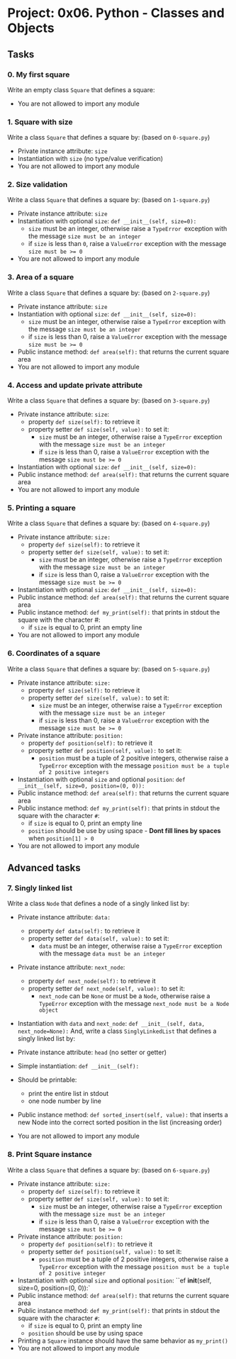 # Project: 0x06. Python - Classes and Objects
## Tasks
### 0. My first square
Write an empty class `Square` that defines a square:
 - You are not allowed to import any module

### 1. Square with size
Write a class `Square` that defines a square by: (based on `0-square.py`)
 - Private instance attribute: `size`
 - Instantiation with `size` (no type/value verification)
 - You are not allowed to import any module

### 2. Size validation
Write a class `Square` that defines a square by: (based on `1-square.py`)
 - Private instance attribute: `size`
 - Instantiation with optional `size`: `def __init__(self, size=0):`
   - `size` must be an integer, otherwise raise a `TypeError `exception with the message `size must be an integer`
   - if `size` is less than `0`, raise a `ValueError` exception with the message `size must be >= 0`
 - You are not allowed to import any module

### 3. Area of a square
Write a class `Square` that defines a square by: (based on `2-square.py`)

 - Private instance attribute: `size`
 - Instantiation with optional `size`: `def __init__(self, size=0):`
   - `size` must be an integer, otherwise raise a `TypeError` exception with the message `size must be an integer`
   - if `size` is less than 0, raise a `ValueError` exception with the message `size must be >= 0`
 - Public instance method: `def area(self):` that returns the current square area
 - You are not allowed to import any module

### 4. Access and update private attribute
Write a class `Square` that defines a square by: (based on `3-square.py`)

 - Private instance attribute: `size`:
   - property `def size(self):` to retrieve it
   - property setter `def size(self, value):` to set it:
     - `size` must be an integer, otherwise raise a `TypeError` exception with the message `size must be an integer`
     - if `size` is less than 0, raise a `ValueError` exception with the message `size must be >= 0`
 - Instantiation with optional `size`: `def __init__(self, size=0):`
 - Public instance method: `def area(self):` that returns the current square area
 - You are not allowed to import any module

### 5. Printing a square
Write a class `Square` that defines a square by: (based on `4-square.py`)

 - Private instance attribute: `size:`
   - property `def size(self):` to retrieve it
   - property setter `def size(self, value):` to set it:
     - `size` must be an integer, otherwise raise a `TypeError` exception with the message `size must be an integer`
     - if `size` is less than 0, raise a `ValueError` exception with the message `size must be >= 0`
 - Instantiation with optional `size`: `def __init__(self, size=0):`
 - Public instance method: `def area(self):` that returns the current square area
 - Public instance method: `def my_print(self):` that prints in stdout the square with the character #:
   - if `size` is equal to 0, print an empty line
 - You are not allowed to import any module

### 6. Coordinates of a square
Write a class `Square` that defines a square by: (based on `5-square.py`)

 - Private instance attribute: `size:`
   - property `def size(self):` to retrieve it
   - property setter `def size(self, value):` to set it:
     - `size` must be an integer, otherwise raise a `TypeError` exception with the message `size must be an integer`
     - if `size` is less than 0, raise a `ValueError` exception with the message `size must be >= 0`
 - Private instance attribute: `position:`
   - property `def position(self):` to retrieve it
   - property setter `def position(self, value):` to set it:
     - `position` must be a tuple of 2 positive integers, otherwise raise a `TypeError` exception with the message `position must be a tuple of 2 positive integers`
 - Instantiation with optional `size` and optional `position`: `def __init__(self, size=0, position=(0, 0)):`
 - Public instance method: `def area(self):` that returns the current square area
 - Public instance method: `def my_print(self):` that prints in stdout the square with the character `#`:
   - if `size` is equal to 0, print an empty line
   - `position` should be use by using space - **Dont fill lines by spaces** when `position[1] > 0`
 - You are not allowed to import any module

 ## Advanced tasks
 ### 7. Singly linked list
Write a class `Node` that defines a node of a singly linked list by:

 - Private instance attribute: `data:`
   - property `def data(self):` to retrieve it
   - property setter `def data(self, value):` to set it:
     - `data` must be an integer, otherwise raise a `TypeError` exception with the message `data must be an integer`
 - Private instance attribute: `next_node`:
   - property `def next_node(self):` to retrieve it
   - property setter `def next_node(self, value):` to set it:
     - `next_node` can be `None` or must be a `Node`, otherwise raise a `TypeError` exception with the message `next_node must be a Node object`
 - Instantiation with `data` and `next_node`: `def __init__(self, data, next_node=None):`
And, write a class `SinglyLinkedList` that defines a singly linked list by:

 - Private instance attribute: `head` (no setter or getter)
 - Simple instantiation: `def __init__(self):`
 - Should be printable:
   - print the entire list in stdout
   - one node number by line
 - Public instance method: `def sorted_insert(self, value):` that inserts a new Node into the correct sorted position in the list (increasing order)
 - You are not allowed to import any module

 ### 8. Print Square instance
Write a class `Square` that defines a square by: (based on `6-square.py`)
 - Private instance attribute: `size:`
   - property `def size(self):` to retrieve it
   - property setter `def size(self, value):` to set it:
     - `size` must be an integer, otherwise raise a `TypeError` exception with the message `size must be an integer`
     - if `size` is less than 0, raise a `ValueError` exception with the message `size must be >= 0`
 - Private instance attribute: `position:`
   - property `def position(self):` to retrieve it
   - property setter `def position(self, value):` to set it:
     - `position` must be a tuple of 2 positive integers, otherwise raise a `TypeError` exception with the message `position must be a tuple of 2 positive integer`
 - Instantiation with optional `size` and optional `position`: ``ef __init__(self, size=0, position=(0, 0)):`
 - Public instance method: `def area(self):` that returns the current square area
 - Public instance method: `def my_print(self):` that prints in stdout the square with the character `#`:
   - if `size` is equal to 0, print an empty line
   - `position` should be use by using space
 - Printing a `Square` instance should have the same behavior as `my_print()`
 - You are not allowed to import any module